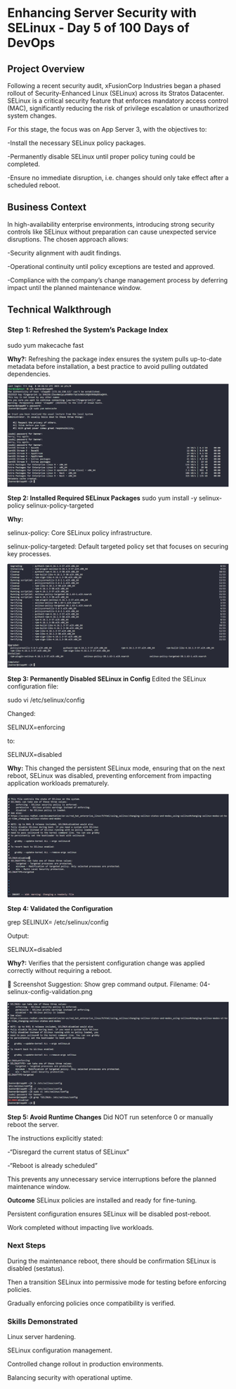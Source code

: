 # Enhancing Server Security with SELinux - Day 5 of 100 Days of DevOps

## Project Overview
Following a recent security audit, xFusionCorp Industries began a phased rollout of Security-Enhanced Linux (SELinux) across its Stratos Datacenter. SELinux is a critical security feature that enforces mandatory access control (MAC), significantly reducing the risk of privilege escalation or unauthorized system changes.

For this stage, the focus was on App Server 3, with the objectives to:

-Install the necessary SELinux policy packages.

-Permanently disable SELinux until proper policy tuning could be completed.

-Ensure no immediate disruption, i.e. changes should only take effect after a scheduled reboot.

## Business Context
In high-availability enterprise environments, introducing strong security controls like SELinux without preparation can cause unexpected service disruptions. The chosen approach allows:

-Security alignment with audit findings.

-Operational continuity until policy exceptions are tested and approved.

-Compliance with the company’s change management process by deferring impact until the planned maintenance window.

## Technical Walkthrough
### Step 1: Refreshed the System’s Package Index
sudo yum makecache fast

**Why?:**
Refreshing the package index ensures the system pulls up-to-date metadata before installation, a best practice to avoid pulling outdated dependencies.

![System Package Index refresh](screenshots/package-cache-refresh.png)

**Step 2: Installed Required SELinux Packages**
sudo yum install -y selinux-policy selinux-policy-targeted

**Why:**

selinux-policy: Core SELinux policy infrastructure.

selinux-policy-targeted: Default targeted policy set that focuses on securing key processes.

![Installed SELinux Packages](screenshots/selinux-packages-installed.png)

**Step 3: Permanently Disabled SELinux in Config**
Edited the SELinux configuration file:

sudo vi /etc/selinux/config

Changed:

SELINUX=enforcing

to:

SELINUX=disabled

**Why:**
This changed the persistent SELinux mode, ensuring that on the next reboot, SELinux was disabled, preventing enforcement from impacting application workloads prematurely.

![Disabled SELinux](screenshots/config-file-disabled.png)

**Step 4: Validated the Configuration**

grep SELINUX= /etc/selinux/config

Output:

SELINUX=disabled

**Why?:**
Verifies that the persistent configuration change was applied correctly without requiring a reboot.

📸 Screenshot Suggestion: Show grep command output.
Filename: 04-selinux-config-validation.png

![Validated the Configuration](screenshots/selinux-config-validation.png)

**Step 5: Avoid Runtime Changes**
Did NOT run setenforce 0 or manually reboot the server.

The instructions explicitly stated: 

-“Disregard the current status of SELinux”

-“Reboot is already scheduled”

This prevents any unnecessary service interruptions before the planned maintenance window.

**Outcome**
SELinux policies are installed and ready for fine-tuning.

Persistent configuration ensures SELinux will be disabled post-reboot.

Work completed without impacting live workloads.

### Next Steps
During the maintenance reboot, there should be confirmation SELinux is disabled (sestatus).

Then a transition SELinux into permissive mode for testing before enforcing policies.

Gradually enforcing policies once compatibility is verified.

### Skills Demonstrated
Linux server hardening.

SELinux configuration management.

Controlled change rollout in production environments.

Balancing security with operational uptime.

